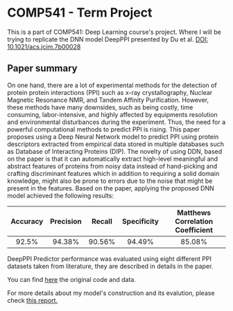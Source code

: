 # COMP541 - Term Project
This is a part of COMP541: Deep Learning course's project. Where I will be trying to replicate the DNN model DeepPPI presented by Du et al. [DOI: 10.1021/acs.jcim.7b00028](https://pubs.acs.org/doi/abs/10.1021/acs.jcim.7b00028)

## Paper summary
On one hand, there are a lot of experimental methods for the detection of protein protein interactions (PPI) such as x-ray crystallography, Nuclear Magnetic Resonance NMR, and Tandem Affinity Purification. However, these methods have many downsides, such as being costly, time consuming, labor-intensive, and highly affected by equipments resolution and environmental disturbances during the experiment. Thus, the need for a powerful computational methods to predict PPI is rising. This paper proposes using a Deep Neural Network model to predict PPI using protein descriptors extracted from empirical data stored in multiple databases such as Database of Interacting Proteins (DIP).
The novelty of using DDN, based on the paper is that it can automatically extract high-level meaningful and abstract features of proteins from noisy data instead of hand-picking and crafting discriminant features which in addition to requiring a solid domain knowledge,  might also be prone to errors due to the noise that might be present in the features. 
Based on the paper, applying the proposed DNN model achieved the following results:

| Accuracy | Precision | Recall | Specificity | Matthews Correlation Coefficient |
|:--------:|:---------:|:------:|:-----------:|:--------------------------------:|
| 92.5%    | 94.38%    | 90.56% | 94.49%      | 85.08%                           |

DeepPPI Predictor performance was evaluated using eight different PPI datasets taken from literature, they are described in details in the paper.

You can find [here](http://ailab.ahu.edu.cn:8087/DeepPPI/index.html) the original code and data.

For more details about my model's construction and its evalution, please check [this report.](https://github.com/ahakouz17/COMP541-Deep-Learning-Project/blob/master/Report_Replicating_DeepPPI_Model_for_Boosting_Prediction_of_Protein_Protein_Interactions_with_Deep_Neural_Networks.pdf)

